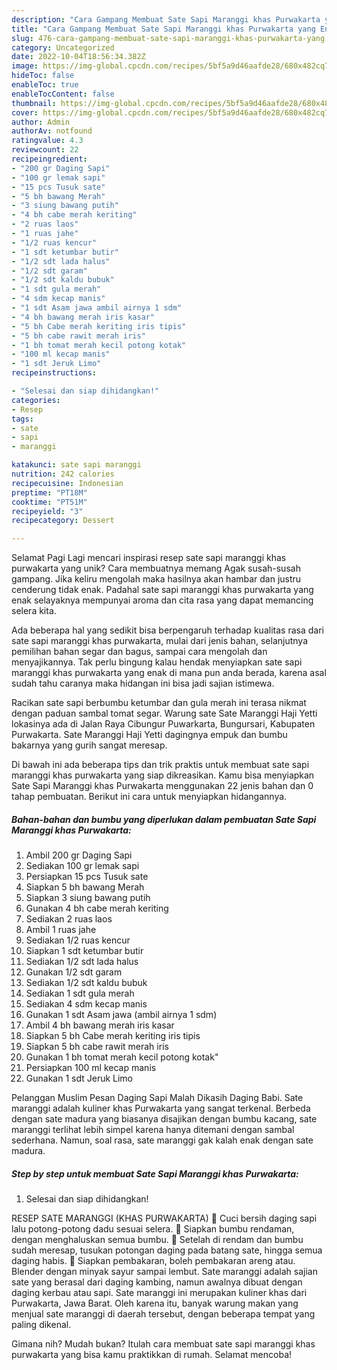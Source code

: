 ```yaml
---
description: "Cara Gampang Membuat Sate Sapi Maranggi khas Purwakarta yang Enak, Lezat"
title: "Cara Gampang Membuat Sate Sapi Maranggi khas Purwakarta yang Enak, Lezat"
slug: 476-cara-gampang-membuat-sate-sapi-maranggi-khas-purwakarta-yang-enak-lezat
category: Uncategorized
date: 2022-10-04T18:56:34.382Z
image: https://img-global.cpcdn.com/recipes/5bf5a9d46aafde28/680x482cq70/sate-sapi-maranggi-khas-purwakarta-foto-resep-utama.jpg
hideToc: false
enableToc: true
enableTocContent: false
thumbnail: https://img-global.cpcdn.com/recipes/5bf5a9d46aafde28/680x482cq70/sate-sapi-maranggi-khas-purwakarta-foto-resep-utama.jpg
cover: https://img-global.cpcdn.com/recipes/5bf5a9d46aafde28/680x482cq70/sate-sapi-maranggi-khas-purwakarta-foto-resep-utama.jpg
author: Admin
authorAv: notfound
ratingvalue: 4.3
reviewcount: 22
recipeingredient:
- "200 gr Daging Sapi"
- "100 gr lemak sapi"
- "15 pcs Tusuk sate"
- "5 bh bawang Merah"
- "3 siung bawang putih"
- "4 bh cabe merah keriting"
- "2 ruas laos"
- "1 ruas jahe"
- "1/2 ruas kencur"
- "1 sdt ketumbar butir"
- "1/2 sdt lada halus"
- "1/2 sdt garam"
- "1/2 sdt kaldu bubuk"
- "1 sdt gula merah"
- "4 sdm kecap manis"
- "1 sdt Asam jawa ambil airnya 1 sdm"
- "4 bh bawang merah iris kasar"
- "5 bh Cabe merah keriting iris tipis"
- "5 bh cabe rawit merah iris"
- "1 bh tomat merah kecil potong kotak"
- "100 ml kecap manis"
- "1 sdt Jeruk Limo"
recipeinstructions:

- "Selesai dan siap dihidangkan!"
categories:
- Resep
tags:
- sate
- sapi
- maranggi

katakunci: sate sapi maranggi 
nutrition: 242 calories
recipecuisine: Indonesian
preptime: "PT18M"
cooktime: "PT51M"
recipeyield: "3"
recipecategory: Dessert

---
```



Selamat Pagi Lagi mencari inspirasi resep sate sapi maranggi khas purwakarta yang unik? Cara membuatnya memang Agak susah-susah gampang. Jika keliru mengolah maka hasilnya akan hambar dan justru cenderung tidak enak. Padahal sate sapi maranggi khas purwakarta yang enak selayaknya mempunyai aroma dan cita rasa yang dapat memancing selera kita.


Ada beberapa hal yang sedikit bisa berpengaruh terhadap kualitas rasa dari sate sapi maranggi khas purwakarta, mulai dari jenis bahan, selanjutnya pemilihan bahan segar dan bagus, sampai cara mengolah dan menyajikannya. Tak perlu bingung kalau hendak menyiapkan sate sapi maranggi khas purwakarta yang enak di mana pun anda berada, karena asal sudah tahu caranya maka hidangan ini bisa jadi sajian istimewa.

Racikan sate sapi berbumbu ketumbar dan gula merah ini terasa nikmat dengan paduan sambal tomat segar. Warung sate Sate Maranggi Haji Yetti lokasinya ada di Jalan Raya Cibungur Puwarkarta, Bungursari, Kabupaten Purwakarta. Sate Maranggi Haji Yetti dagingnya empuk dan bumbu bakarnya yang gurih sangat meresap.


Di bawah ini ada beberapa tips dan trik praktis untuk membuat sate sapi maranggi khas purwakarta yang siap dikreasikan. Kamu bisa menyiapkan Sate Sapi Maranggi khas Purwakarta menggunakan 22 jenis bahan dan 0 tahap pembuatan. Berikut ini cara untuk menyiapkan hidangannya.

<!--inarticleads1-->

##### Bahan-bahan dan bumbu yang diperlukan dalam pembuatan Sate Sapi Maranggi khas Purwakarta:

1. Ambil 200 gr Daging Sapi
1. Sediakan 100 gr lemak sapi
1. Persiapkan 15 pcs Tusuk sate
1. Siapkan 5 bh bawang Merah
1. Siapkan 3 siung bawang putih
1. Gunakan 4 bh cabe merah keriting
1. Sediakan 2 ruas laos
1. Ambil 1 ruas jahe
1. Sediakan 1/2 ruas kencur
1. Siapkan 1 sdt ketumbar butir
1. Sediakan 1/2 sdt lada halus
1. Gunakan 1/2 sdt garam
1. Sediakan 1/2 sdt kaldu bubuk
1. Sediakan 1 sdt gula merah
1. Sediakan 4 sdm kecap manis
1. Gunakan 1 sdt Asam jawa (ambil airnya 1 sdm)
1. Ambil 4 bh bawang merah iris kasar
1. Siapkan 5 bh Cabe merah keriting iris tipis
1. Siapkan 5 bh cabe rawit merah iris
1. Gunakan 1 bh tomat merah kecil potong kotak&#34;
1. Persiapkan 100 ml kecap manis
1. Gunakan 1 sdt Jeruk Limo


Pelanggan Muslim Pesan Daging Sapi Malah Dikasih Daging Babi. Sate maranggi adalah kuliner khas Purwakarta yang sangat terkenal. Berbeda dengan sate madura yang biasanya disajikan dengan bumbu kacang, sate maranggi terlihat lebih simpel karena hanya ditemani dengan sambal sederhana. Namun, soal rasa, sate maranggi gak kalah enak dengan sate madura. 

<!--inarticleads2-->

##### Step by step untuk membuat Sate Sapi Maranggi khas Purwakarta:


1. Selesai dan siap dihidangkan!

RESEP SATE MARANGGI (KHAS PURWAKARTA) 🍢 Cuci bersih daging sapi lalu potong-potong dadu sesuai selera. 🍢 Siapkan bumbu rendaman, dengan menghaluskan semua bumbu. 🍢 Setelah di rendam dan bumbu sudah meresap, tusukan potongan daging pada batang sate, hingga semua daging habis. 🍢 Siapkan pembakaran, boleh pembakaran areng atau. Blender dengan minyak sayur sampai lembut. Sate maranggi adalah sajian sate yang berasal dari daging kambing, namun awalnya dibuat dengan daging kerbau atau sapi. Sate maranggi ini merupakan kuliner khas dari Purwakarta, Jawa Barat. Oleh karena itu, banyak warung makan yang menjual sate maranggi di daerah tersebut, dengan beberapa tempat yang paling dikenal. 

Gimana nih? Mudah bukan? Itulah cara membuat sate sapi maranggi khas purwakarta yang bisa kamu praktikkan di rumah. Selamat mencoba!

